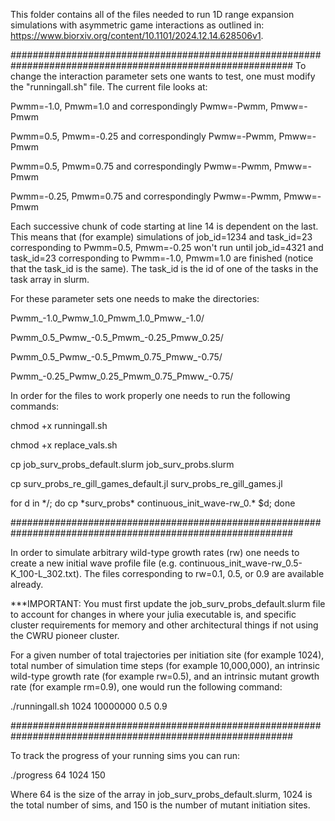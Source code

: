 This folder contains all of the files needed to run 1D range expansion simulations with asymmetric game 
interactions as outlined in:
https://www.biorxiv.org/content/10.1101/2024.12.14.628506v1.

###########################################################################################################
To change the interaction parameter sets one wants to test, one must modify the "runningall.sh" file. 
The current file looks at:

Pwmm=-1.0, Pmwm=1.0 and correspondingly Pwmw=-Pwmm, Pmww=-Pmwm

Pwmm=0.5, Pmwm=-0.25 and correspondingly Pwmw=-Pwmm, Pmww=-Pmwm

Pwmm=0.5, Pmwm=0.75 and correspondingly Pwmw=-Pwmm, Pmww=-Pmwm

Pwmm=-0.25, Pmwm=0.75 and correspondingly Pwmw=-Pwmm, Pmww=-Pmwm

Each successive chunk of code starting at line 14 is dependent on the last. This means that (for example) 
simulations of job_id=1234 and task_id=23 corresponding to Pwmm=0.5, Pmwm=-0.25 won't run until job_id=4321 
and task_id=23 corresponding to Pwmm=-1.0, Pmwm=1.0 are finished (notice that the task_id is the same). 
The task_id is the id of one of the tasks in the task array in slurm.

For these parameter sets one needs to make the directories:

Pwmm_-1.0_Pwmw_1.0_Pmwm_1.0_Pmww_-1.0/

Pwmm_0.5_Pwmw_-0.5_Pmwm_-0.25_Pmww_0.25/

Pwmm_0.5_Pwmw_-0.5_Pmwm_0.75_Pmww_-0.75/

Pwmm_-0.25_Pwmw_0.25_Pmwm_0.75_Pmww_-0.75/

In order for the files to work properly one needs to run the following commands:

chmod +x runningall.sh

chmod +x replace_vals.sh

cp job_surv_probs_default.slurm job_surv_probs.slurm 

cp surv_probs_re_gill_games_default.jl surv_probs_re_gill_games.jl 

for d in \*/; do cp \*surv_probs\* continuous_init_wave-rw_0.\* $d; done

###########################################################################################################

In order to simulate arbitrary wild-type growth rates (rw) one needs to create a new initial wave profile 
file (e.g. continuous_init_wave-rw_0.5-K_100-L_302.txt). The files corresponding to rw=0.1, 0.5, or 0.9 are 
available already. 

***IMPORTANT: You must first update the job_surv_probs_default.slurm file to account for changes in where 
your julia executable is, and specific cluster requirements for memory and other architectural things if 
not using the CWRU pioneer cluster. 

For a given number of total trajectories per initiation site (for example 1024), total number of simulation 
time steps (for example 10,000,000), an intrinsic wild-type growth rate (for example rw=0.5), and an 
intrinsic mutant growth rate (for example rm=0.9), one would run the following command:

./runningall.sh 1024 10000000 0.5 0.9

###########################################################################################################

To track the progress of your running sims you can run:

./progress 64 1024 150

Where 64 is the size of the array in job_surv_probs_default.slurm, 1024 is the total number of sims, and 
150 is the number of mutant initiation sites.

